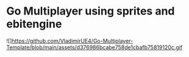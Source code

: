 # Go Multiplayer using sprites and ebitengine


![]https://github.com/VladimirUE4/Go-Multiplayer-Template/blob/main/assets/d376986bcabe758de1cbafb75819120c.gif
